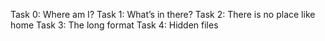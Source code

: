 Task 0: Where am I?
Task 1: What’s in there?
Task 2: There is no place like home
Task 3: The long format
Task 4: Hidden files
